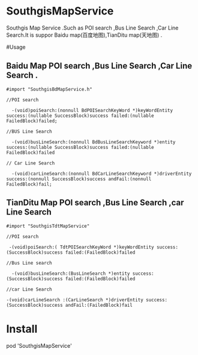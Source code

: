 # SouthgisMapService
Southgis Map Service .Such as POI search ,Bus Line Search ,Car Line Search.It is suppor Baidu map(百度地图),TianDitu map(天地图)  .

#Usage

  ## Baidu Map POI search ,Bus Line Search ,Car Line Search .
  
    #import "SouthgisBdMapService.h"
    
    //POI search
    
      -(void)poiSearch:(nonnull BdPOISearchKeyWord *)keyWordEntity success:(nullable SuccessBlock)success failed:(nullable FailedBlock)failed;
      
    //BUS Line Search
    
      -(void)busLineSearch:(nonnull BdBusLineSearchKeyword *)entity success:(nullable SuccessBlock)success failed:(nullable FailedBlock)failed
      
    // Car Line Search 
    
      -(void)carLineSearch:(nonnull BdCarLineSearchKeyword *)driverEntity success:(nonnull SuccessBlock)success andFail:(nonnull FailedBlock)fail;
      
    
  ## TianDitu Map POI search ,Bus Line Search ,car Line Search
    
    #import "SouthgisTdtMapService"
    
    //POI search 
    
     -(void)poiSearch:( TdtPOISearchKeyWord *)keyWordEntity success:(SuccessBlock)success failed:(FailedBlock)failed
    
    //Bus Line search
    
      -(void)busLineSearch:(BusLineSearch *)entity success:(SuccessBlock)success failed:(FailedBlock)failed
      
    //car Line Search
    
    -(void)carLineSearch :(CarLineSearch *)driverEntity success:(SuccessBlock)success andFail:(FailedBlock)fail
    
# Install

  pod 'SouthgisMapService'
